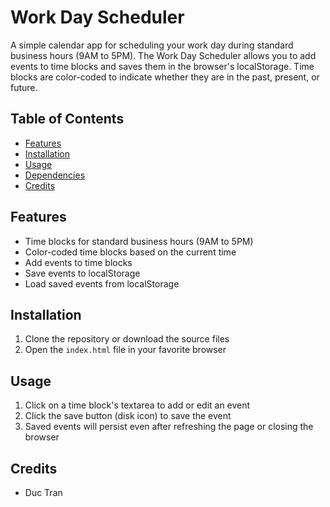 # Work Day Scheduler

A simple calendar app for scheduling your work day during standard business hours (9AM to 5PM). The Work Day Scheduler allows you to add events to time blocks and saves them in the browser's localStorage. Time blocks are color-coded to indicate whether they are in the past, present, or future.

## Table of Contents

- [Features](#features)
- [Installation](#installation)
- [Usage](#usage)
- [Dependencies](#dependencies)
- [Credits](#credits)

## Features

- Time blocks for standard business hours (9AM to 5PM)
- Color-coded time blocks based on the current time
- Add events to time blocks
- Save events to localStorage
- Load saved events from localStorage

## Installation

1. Clone the repository or download the source files
2. Open the `index.html` file in your favorite browser

## Usage

1. Click on a time block's textarea to add or edit an event
2. Click the save button (disk icon) to save the event
3. Saved events will persist even after refreshing the page or closing the browser

## Credits

- Duc Tran

